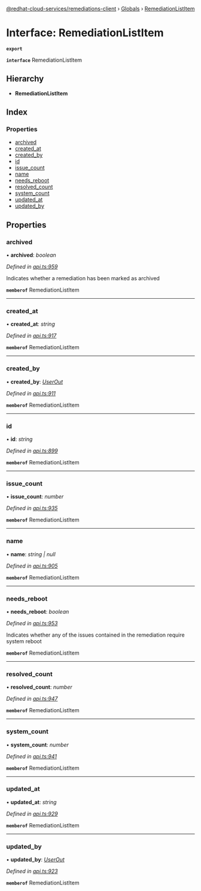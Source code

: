 [@redhat-cloud-services/remediations-client](../README.md) › [Globals](../globals.md) › [RemediationListItem](remediationlistitem.md)

# Interface: RemediationListItem

**`export`** 

**`interface`** RemediationListItem

## Hierarchy

* **RemediationListItem**

## Index

### Properties

* [archived](remediationlistitem.md#archived)
* [created_at](remediationlistitem.md#created_at)
* [created_by](remediationlistitem.md#created_by)
* [id](remediationlistitem.md#id)
* [issue_count](remediationlistitem.md#issue_count)
* [name](remediationlistitem.md#name)
* [needs_reboot](remediationlistitem.md#needs_reboot)
* [resolved_count](remediationlistitem.md#resolved_count)
* [system_count](remediationlistitem.md#system_count)
* [updated_at](remediationlistitem.md#updated_at)
* [updated_by](remediationlistitem.md#updated_by)

## Properties

###  archived

• **archived**: *boolean*

*Defined in [api.ts:959](https://github.com/leSamo/javascript-clients/blob/master/packages/remediations/api.ts#L959)*

Indicates whether a remediation has been marked as archived

**`memberof`** RemediationListItem

___

###  created_at

• **created_at**: *string*

*Defined in [api.ts:917](https://github.com/leSamo/javascript-clients/blob/master/packages/remediations/api.ts#L917)*

**`memberof`** RemediationListItem

___

###  created_by

• **created_by**: *[UserOut](userout.md)*

*Defined in [api.ts:911](https://github.com/leSamo/javascript-clients/blob/master/packages/remediations/api.ts#L911)*

**`memberof`** RemediationListItem

___

###  id

• **id**: *string*

*Defined in [api.ts:899](https://github.com/leSamo/javascript-clients/blob/master/packages/remediations/api.ts#L899)*

**`memberof`** RemediationListItem

___

###  issue_count

• **issue_count**: *number*

*Defined in [api.ts:935](https://github.com/leSamo/javascript-clients/blob/master/packages/remediations/api.ts#L935)*

**`memberof`** RemediationListItem

___

###  name

• **name**: *string | null*

*Defined in [api.ts:905](https://github.com/leSamo/javascript-clients/blob/master/packages/remediations/api.ts#L905)*

**`memberof`** RemediationListItem

___

###  needs_reboot

• **needs_reboot**: *boolean*

*Defined in [api.ts:953](https://github.com/leSamo/javascript-clients/blob/master/packages/remediations/api.ts#L953)*

Indicates whether any of the issues contained in the remediation require system reboot

**`memberof`** RemediationListItem

___

###  resolved_count

• **resolved_count**: *number*

*Defined in [api.ts:947](https://github.com/leSamo/javascript-clients/blob/master/packages/remediations/api.ts#L947)*

**`memberof`** RemediationListItem

___

###  system_count

• **system_count**: *number*

*Defined in [api.ts:941](https://github.com/leSamo/javascript-clients/blob/master/packages/remediations/api.ts#L941)*

**`memberof`** RemediationListItem

___

###  updated_at

• **updated_at**: *string*

*Defined in [api.ts:929](https://github.com/leSamo/javascript-clients/blob/master/packages/remediations/api.ts#L929)*

**`memberof`** RemediationListItem

___

###  updated_by

• **updated_by**: *[UserOut](userout.md)*

*Defined in [api.ts:923](https://github.com/leSamo/javascript-clients/blob/master/packages/remediations/api.ts#L923)*

**`memberof`** RemediationListItem
